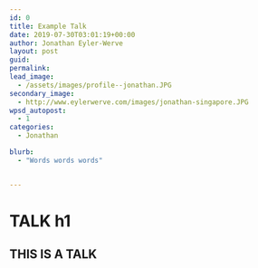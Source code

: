 ```yaml
---
id: 0
title: Example Talk
date: 2019-07-30T03:01:19+00:00
author: Jonathan Eyler-Werve
layout: post
guid:
permalink:
lead_image:
  - /assets/images/profile--jonathan.JPG
secondary_image:
  - http://www.eylerwerve.com/images/jonathan-singapore.JPG
wpsd_autopost:
  - 1
categories:
  - Jonathan

blurb:
  - "Words words words"


---
```


# TALK h1
## THIS IS A TALK